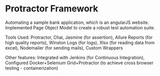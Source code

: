 # Protractor Framework

Automating a sample bank application, which is an angularJS website.
Implemented Page Object Model to create a robust test automation suite.

Tools Used:
Protractor,
Chai, Jasmine (for assertion),
Allure Reports (for high quality reports),
Winston Logs (for logs),
Xlsx (for reading data from excel),
Nodemailer (for sending mails),
Custom Wrappers

Other features:
Integrated with Jenkins (for Continuous Integration),
Configured Docker+Selenium Grid+Protractor (to achieve cross browser testing - containerization)
